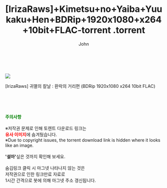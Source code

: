 ﻿---
layout: post
title:  "                   [IrizaRaws]+Kimetsu+no+Yaiba+Yuukaku+Hen+BDRip+1920x1080+x264+10bit+FLAC-torrent                .torrent"
author: John
categories: [ 애니/만화 ]
tags: [  ]
image: https://torrentrj57.com/uploadfile/full/cf3a3ef32bb4180328ebc4c6d83e774808f4cd2a.jpg 
description: "                   [IrizaRaws]+Kimetsu+no+Yaiba+Yuukaku+Hen+BDRip+1920x1080+x264+10bit+FLAC-torrent                 torrent 정보 공유"
toc: true
toc_sticky: true
---

<br>
<p><img src="https://torrentrj57.com/uploadfile/full/cf3a3ef32bb4180328ebc4c6d83e774808f4cd2a.jpg"/></p>
 [IrizaRaws] 귀멸의 칼날 : 환락의 거리편 (BDRip 1920x1080 x264 10bit FLAC)  
    
<br><br><br>
<p data-ke-size="size16"><b><span style="color: green;">주의사항</span></b><br /><br />※저작권 문제로 인해 토렌트 다운로드 링크는<br /><b><span style="color: red;">유사 이미지</span></b>에 숨겨뒀습니다.<br />※Due to copyright issues, the torrent download link is hidden where it looks like an image.<br /><br /><b>'설마'</b>싶은 것까지 확인해 보세요.<br /><br />숨김링크 클릭 시 마그넷 나타나지 않는 것은<br />저작권으로 인한 링크만료 자료로<br />1시간 간격으로 봇에 의해 마그넷 주소 갱신됩니다.</p>
